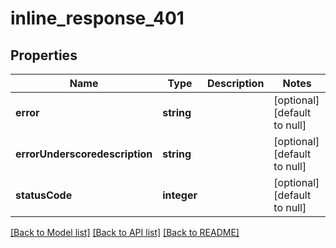 # inline_response_401

## Properties
Name | Type | Description | Notes
------------ | ------------- | ------------- | -------------
**error** | **string** |  | [optional] [default to null]
**errorUnderscoredescription** | **string** |  | [optional] [default to null]
**statusCode** | **integer** |  | [optional] [default to null]

[[Back to Model list]](../README.md#documentation-for-models) [[Back to API list]](../README.md#documentation-for-api-endpoints) [[Back to README]](../README.md)


